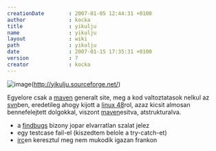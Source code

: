 ```yaml
---
creationDate        : 2007-01-05 12:44:31 +0100 
author              : kocka 
title               : yikulju 
name                : yikulju 
layout              : wiki 
path                : yikulju 
date                : 2007-01-15 17:35:31 +0100 
version             : 7 
creator             : kocka 
---
```

![image](http://www.jhacks.hu/space/yikulju/ribus_logo.jpg)(http://yikulju.sourceforge.net/)

Egyelore csak a [maven](maven.html) generalt site, meg a kod valtoztatasok nelkul az [svn](svn.html)ben, eredetileg ahogy kijott a [linux 48](Linux%2048.html)rol, azaz kicsit almosan bennefelejtett dolgokkal, viszont [maven](maven.html)esitva, atstrukturalva.

*   a [findbugs](findbugs.html) bizony jopar elvarratlan szalat jelez
*   egy testcase fail-el (kiszedtem belole a try-catch-et)
*   [irc](irc.html)en keresztul meg nem mukodik igazan frankon


